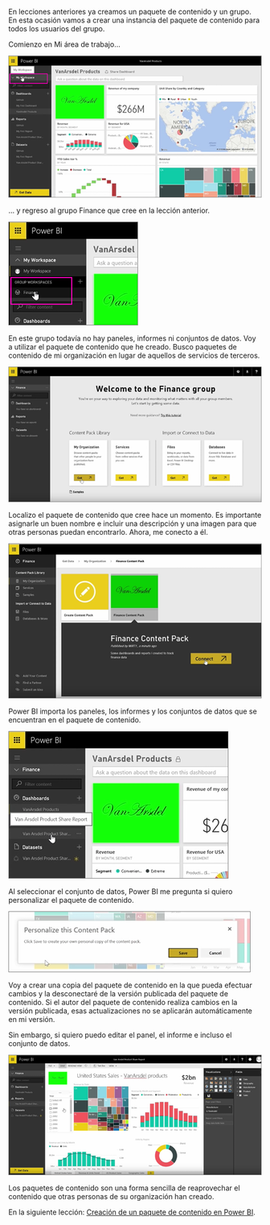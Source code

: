En lecciones anteriores ya creamos un paquete de contenido y un grupo. En esta ocasión vamos a crear una instancia del paquete de contenido para todos los usuarios del grupo.

Comienzo en Mi área de trabajo...

![Uso compartido y colaboración en Power BI](./media/6-3-use-content-packs/pbi_learn06_03myworkspace.png)

... y regreso al grupo Finance que cree en la lección anterior.

![Uso compartido y colaboración en Power BI](./media/6-3-use-content-packs/pbi_learn06_03switch2group.png)

En este grupo todavía no hay paneles, informes ni conjuntos de datos. Voy a utilizar el paquete de contenido que he creado. Busco paquetes de contenido de mi organización en lugar de aquellos de servicios de terceros.

![Uso compartido y colaboración en Power BI](./media/6-3-use-content-packs/pbi_learn06_03myorgcontpk.png)

Localizo el paquete de contenido que cree hace un momento. Es importante asignarle un buen nombre e incluir una descripción y una imagen para que otras personas puedan encontrarlo. Ahora, me conecto a él.

![Uso compartido y colaboración en Power BI](./media/6-3-use-content-packs/pbi_learn06_03contgallry.png)

Power BI importa los paneles, los informes y los conjuntos de datos que se encuentran en el paquete de contenido.

![Uso compartido y colaboración en Power BI](./media/6-3-use-content-packs/pbi_learn06_03added2group.png)

Al seleccionar el conjunto de datos, Power BI me pregunta si quiero personalizar el paquete de contenido.

![Uso compartido y colaboración en Power BI](./media/6-3-use-content-packs/pbi_learn06_03personalize.png)

Voy a crear una copia del paquete de contenido en la que pueda efectuar cambios y la desconectaré de la versión publicada del paquete de contenido. Si el autor del paquete de contenido realiza cambios en la versión publicada, esas actualizaciones no se aplicarán automáticamente en mi versión.

Sin embargo, si quiero puedo editar el panel, el informe e incluso el conjunto de datos.

![Uso compartido y colaboración en Power BI](./media/6-3-use-content-packs/pbi_learn06_03editreport.png)

Los paquetes de contenido son una forma sencilla de reaprovechar el contenido que otras personas de su organización han creado.

En la siguiente lección: [Creación de un paquete de contenido en Power BI](6-4-update-content-pack.md).

